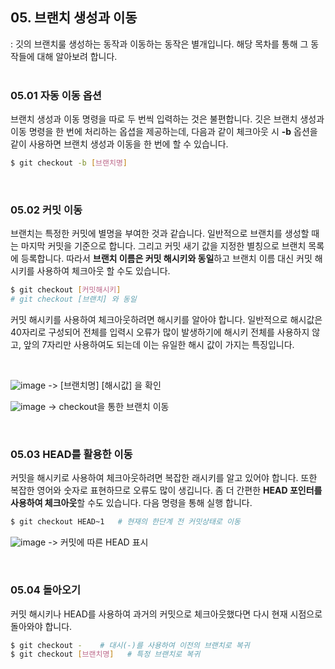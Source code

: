 <!-- 6장 브랜치 
    08. 생성과 이동  -->

## 05. 브랜치 생성과 이동
: 깃의 브랜치룰 생성하는 동작과 이동하는 동작은 별개입니다. 해당 목차를 통해 그 동작들에 대해 알아보려 합니다.
<br><br>

### 05.01 자동 이동 옵션
브랜치 생성과 이동 명령을 따로 두 번씩 입력하는 것은 불편합니다. 깃은 브랜치 생성과 이동 명령을 한 번에 처리하는 옵셥을 제공하는데, 다음과 같이 체크아웃 시 <b>-b</b> 옵션을 같이 사용하면 브랜치 생성과 이동을 한 번에 할 수 있습니다.
```bash
$ git checkout -b [브랜치명]
```
<br>

### 05.02 커밋 이동
브랜치는 특정한 커밋에 별명을 부여한 것과 같습니다. 일반적으로 브랜치를 생성할 때는 마지막 커밋을 기준으로 합니다. 그리고 커밋 새기 값을 지정한 별칭으로 브랜치 목록에 등록합니다.
따라서 <b>브랜치 이름은 커밋 해시키와 동일</b>하고 브랜치 이름 대신 커밋 해시키를 사용하여 체크아웃 할 수도 있습니다.
```bash
$ git checkout [커밋해시키]
# git checkout [브랜치] 와 동일
``` 
커밋 해시키를 사용하여 체크아웃하려면 해시키를 알아야 합니다. 일반적으로 해시값은 40자리로 구성되어 전체를 입력시 오류가 많이 발생하기에 해시키 전체를 사용하지 않고, 앞의 7자리만 사용하여도 되는데 이는 유일한 해시 값이 가지는 특징입니다.

<br>

![image](https://user-images.githubusercontent.com/88806404/194791483-e46cc7dc-f43d-4da1-9d18-e25f4db54ec9.png)
-> [브랜치명] [해시값] 을 확인 
<br>

![image](https://user-images.githubusercontent.com/88806404/194791788-30c9f21d-4fe4-4573-b323-e2c463c49455.png)
-> checkout을 통한 브랜치 이동

<br>

### 05.03 HEAD를 활용한 이동
커밋을 해시키로 사용하여 체크아웃하려면 복잡한 래시키를 알고 있어야 합니다. 또한 복잡한 영어와 숫자로 표현하므로 오류도 많이 생깁니다. 좀 더 간편한 <b>HEAD 포인터를 사용하여 체크아웃</b>할 수도 있습니다. 다음 명령을 통해 실행 합니다.
```bash
$ git checkout HEAD~1   # 현재의 한단계 전 커밋상태로 이동
```

![image](https://backlog.com/git-tutorial/kr/img/post/stepup/capture_stepup1_3_2.png)
-> 커밋에 따른 HEAD 표시

<br>

### 05.04 돌아오기
커밋 해시키나 HEAD를 사용하여 과거의 커밋으로 체크아웃했다면 다시 현재 시점으로 돌아와야 합니다.
```bash
$ git checkout -    # 대시(-)를 사용하여 이전의 브랜치로 복귀
$ git checkout [브랜치명]   # 특정 브랜치로 복귀
```

